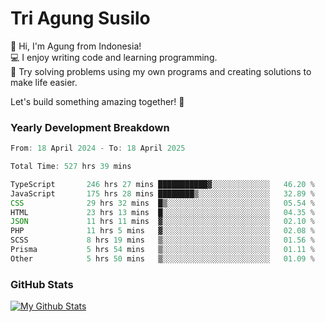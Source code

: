 # Tri Agung Susilo

👋 Hi, I'm Agung from Indonesia!<br>
💻 I enjoy writing code and learning programming.<br>
🧠 Try solving problems using my own programs and creating solutions to make life easier.

Let's build something amazing together! 🚀

### Yearly Development Breakdown

<!--START_SECTION:waka-->

```TypeScript JavaScript PHP
From: 18 April 2024 - To: 18 April 2025

Total Time: 527 hrs 39 mins

TypeScript       246 hrs 27 mins ███████████▓░░░░░░░░░░░░░   46.20 %
JavaScript       175 hrs 28 mins ████████▒░░░░░░░░░░░░░░░░   32.89 %
CSS              29 hrs 32 mins  █▒░░░░░░░░░░░░░░░░░░░░░░░   05.54 %
HTML             23 hrs 13 mins  █░░░░░░░░░░░░░░░░░░░░░░░░   04.35 %
JSON             11 hrs 11 mins  ▓░░░░░░░░░░░░░░░░░░░░░░░░   02.10 %
PHP              11 hrs 5 mins   ▓░░░░░░░░░░░░░░░░░░░░░░░░   02.08 %
SCSS             8 hrs 19 mins   ▒░░░░░░░░░░░░░░░░░░░░░░░░   01.56 %
Prisma           5 hrs 54 mins   ▒░░░░░░░░░░░░░░░░░░░░░░░░   01.11 %
Other            5 hrs 50 mins   ▒░░░░░░░░░░░░░░░░░░░░░░░░   01.09 %
```

<!--END_SECTION:waka-->

### GitHub Stats

[![My Github Stats](https://github-readme-stats.vercel.app/api?username=triagung128&show_icons=true&hide=contribs,issues&count_private=true&theme=tokyonight)](https://github.com/triagung128)

<!-- [![Top Langs](https://github-readme-stats.vercel.app/api/top-langs/?username=triagung128&layout=compact)](https://github.com/triagung128) -->

